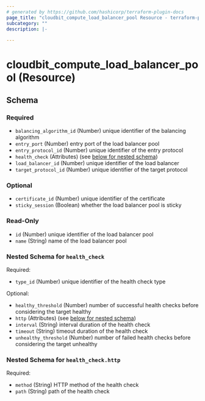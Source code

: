 ```yaml
---
# generated by https://github.com/hashicorp/terraform-plugin-docs
page_title: "cloudbit_compute_load_balancer_pool Resource - terraform-provider-cloudbit"
subcategory: ""
description: |-
  
---
```


# cloudbit_compute_load_balancer_pool (Resource)





<!-- schema generated by tfplugindocs -->
## Schema

### Required

- `balancing_algorithm_id` (Number) unique identifier of the balancing algorithm
- `entry_port` (Number) entry port of the load balancer pool
- `entry_protocol_id` (Number) unique identifier of the entry protocol
- `health_check` (Attributes) (see [below for nested schema](#nestedatt--health_check))
- `load_balancer_id` (Number) unique identifier of the load balancer
- `target_protocol_id` (Number) unique identifier of the target protocol

### Optional

- `certificate_id` (Number) unique identifier of the certificate
- `sticky_session` (Boolean) whether the load balancer pool is sticky

### Read-Only

- `id` (Number) unique identifier of the load balancer pool
- `name` (String) name of the load balancer pool

<a id="nestedatt--health_check"></a>
### Nested Schema for `health_check`

Required:

- `type_id` (Number) unique identifier of the health check type

Optional:

- `healthy_threshold` (Number) number of successful health checks before considering the target healthy
- `http` (Attributes) (see [below for nested schema](#nestedatt--health_check--http))
- `interval` (String) interval duration of the health check
- `timeout` (String) timeout duration of the health check
- `unhealthy_threshold` (Number) number of failed health checks before considering the target unhealthy

<a id="nestedatt--health_check--http"></a>
### Nested Schema for `health_check.http`

Required:

- `method` (String) HTTP method of the health check
- `path` (String) path of the health check


